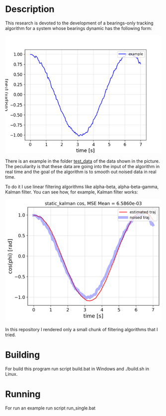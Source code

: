 # Description

This research is devoted to the development of a bearings-only tracking algorithm for a system whose bearings dynamic has the following form:

![bearings_dynamic](https://github.com/farmovit/research_work/blob/master/images/example.png?raw=true)

There is an example in the folder [test_data](http://FIXME) of the data shown in the picture. The peculiarity is that these data are going into the input of the algorithm in real time and the goal of the algorithm is to smooth out noised data in real time.

To do it I use linear filtering algorithms like alpha-beta, alpha-beta-gamma, Kalman filter. You can see how, for example, Kalman filter works:

![example](https://github.com/farmovit/research_work/blob/master/images/tracking.png?raw=true)

In this repository I rendered only a small chunk of filtering algorithms that I tried.

# Building

For build this program run script build.bat in Windows and ./build.sh in Linux.

# Running

For run an example run script run_single.bat

